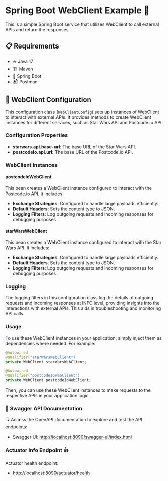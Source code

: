 # Spring Boot WebClient Example 🚀

This is a simple Spring Boot service that utilizes WebClient to call external APIs and return the responses.

## 📋 Requirements

- ☕ Java 17
- 🏗️ Maven
- 🐘 Spring Boot
- 📬 Postman

## :book: WebClient Configuration

This configuration class (`WebClientConfig`) sets up instances of WebClient to interact with external APIs. It provides methods to create WebClient instances for different services, such as Star Wars API and Postcode.io API.

### Configuration Properties

- **starwars.api.base-url**: The base URL of the Star Wars API.
- **postcodeIo.api.url**: The base URL of the Postcode.io API.

### WebClient Instances

#### postcodeIoWebClient

This bean creates a WebClient instance configured to interact with the Postcode.io API. It includes:

- **Exchange Strategies**: Configured to handle large payloads efficiently.
- **Default Headers**: Sets the content type to JSON.
- **Logging Filters**: Log outgoing requests and incoming responses for debugging purposes.

#### starWarsWebClient

This bean creates a WebClient instance configured to interact with the Star Wars API. It includes:

- **Exchange Strategies**: Configured to handle large payloads efficiently.
- **Default Headers**: Sets the content type to JSON.
- **Logging Filters**: Log outgoing requests and incoming responses for debugging purposes.

### Logging

The logging filters in this configuration class log the details of outgoing requests and incoming responses at INFO level, providing insights into the interactions with external APIs. This aids in troubleshooting and monitoring API calls.

### Usage

To use these WebClient instances in your application, simply inject them as dependencies where needed. For example:

```java
@Autowired
@Qualifier("starWarsWebClient")
private WebClient starWarsWebClient;

@Autowired
@Qualifier("postcodeIoWebClient")
private WebClient postcodeIoWebClient;
```

Then, you can use these WebClient instances to make requests to the respective APIs in your application logic.

### 📖 Swagger API Documentation

🔍 Access the OpenAPI documentation to explore and test the API endpoints:

- Swagger UI: [http://localhost:8090/swagger-ui/index.html](http://localhost:8090/swagger-ui/index.html)

### Actuator Info Endpoint :thumbsup:

Actuator health endpoint:

- [http://localhost:8090/actuator/health](http://localhost:8090/actuator/health)
